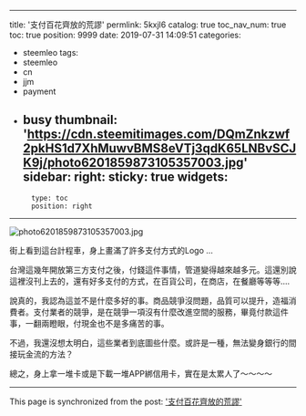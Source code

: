 
---
title: '支付百花齊放的荒謬'
permlink: 5kxjl6
catalog: true
toc_nav_num: true
toc: true
position: 9999
date: 2019-07-31 14:09:51
categories:
- steemleo
tags:
- steemleo
- cn
- jjm
- payment
- busy
thumbnail: 'https://cdn.steemitimages.com/DQmZnkzwf2pkHS1d7XhMuwvBMS8eVTj3qdK65LNBvSCJK9j/photo6201859873105357003.jpg'
sidebar:
    right:
        sticky: true
widgets:
    -
        type: toc
        position: right
---


![photo6201859873105357003.jpg](https://cdn.steemitimages.com/DQmZnkzwf2pkHS1d7XhMuwvBMS8eVTj3qdK65LNBvSCJK9j/photo6201859873105357003.jpg) 

街上看到這台計程車，身上畫滿了許多支付方式的Logo ... 

台灣這幾年開放第三方支付之後，付錢這件事情，管道變得越來越多元。這還別說這裡沒刊上去的，還有好多支付的方式，在百貨公司，在商店，在餐廳等等等....  

說真的，我認為這並不是什麼多好的事。商品競爭沒問題，品質可以提升，造福消費者。支付業者的競爭，是在競爭一項沒有什麼改進空間的服務，畢竟付款這件事，一翻兩瞪眼，付現金也不是多痛苦的事。

不過，我還沒想太明白，這些業者到底圖些什麼。或許是一種，無法變身銀行的間接玩金流的方法？

總之，身上拿一堆卡或是下載一堆APP綁信用卡，實在是太累人了～～～～

- - -

This page is synchronized from the post: ['支付百花齊放的荒謬'](https://steemit.com/@deanliu/5kxjl6)
